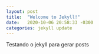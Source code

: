 ```yaml
---
layout: post
title:  "Welcome to Jekyll!"
date:   2020-10-06 20:58:33 -0300
categories: jekyll update
---
```

Testando o jekyll para gerar posts
